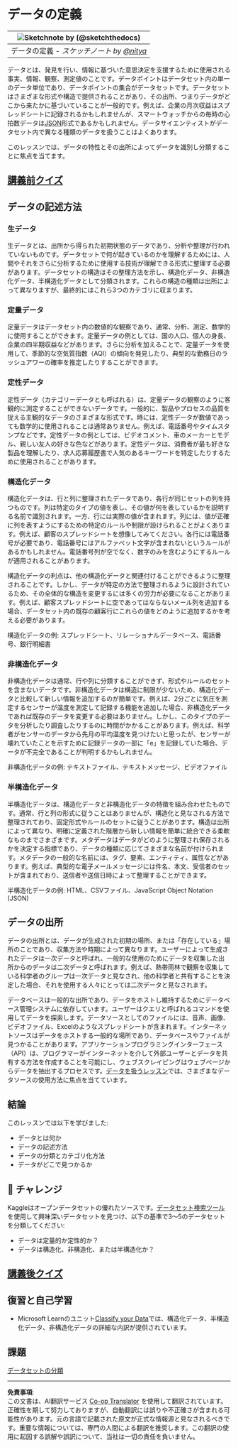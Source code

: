 <!--
CO_OP_TRANSLATOR_METADATA:
{
  "original_hash": "1228edf3572afca7d7cdcd938b6b4984",
  "translation_date": "2025-09-04T13:23:03+00:00",
  "source_file": "1-Introduction/03-defining-data/README.md",
  "language_code": "ja"
}
-->
# データの定義

|![ Sketchnote by [(@sketchthedocs)](https://sketchthedocs.dev) ](../../sketchnotes/03-DefiningData.png)|
|:---:|
|データの定義 - _スケッチノート by [@nitya](https://twitter.com/nitya)_ |

データとは、発見を行い、情報に基づいた意思決定を支援するために使用される事実、情報、観察、測定値のことです。データポイントはデータセット内の単一のデータ単位であり、データポイントの集合がデータセットです。データセットはさまざまな形式や構造で提供されることがあり、その出所、つまりデータがどこから来たかに基づいていることが一般的です。例えば、企業の月次収益はスプレッドシートに記録されるかもしれませんが、スマートウォッチからの毎時の心拍数データは[JSON](https://stackoverflow.com/a/383699)形式であるかもしれません。データサイエンティストがデータセット内で異なる種類のデータを扱うことはよくあります。

このレッスンでは、データの特性とその出所によってデータを識別し分類することに焦点を当てます。

## [講義前クイズ](https://purple-hill-04aebfb03.1.azurestaticapps.net/quiz/4)
## データの記述方法

### 生データ
生データとは、出所から得られた初期状態のデータであり、分析や整理が行われていないものです。データセットで何が起きているのかを理解するためには、人間やそれをさらに分析するために使用する技術が理解できる形式に整理する必要があります。データセットの構造はその整理方法を示し、構造化データ、非構造化データ、半構造化データとして分類されます。これらの構造の種類は出所によって異なりますが、最終的にはこれら3つのカテゴリに収まります。

### 定量データ
定量データはデータセット内の数値的な観察であり、通常、分析、測定、数学的に使用することができます。定量データの例としては、国の人口、個人の身長、企業の四半期収益などがあります。さらに分析を加えることで、定量データを使用して、季節的な空気質指数（AQI）の傾向を発見したり、典型的な勤務日のラッシュアワーの確率を推定したりすることができます。

### 定性データ
定性データ（カテゴリーデータとも呼ばれる）は、定量データの観察のように客観的に測定することができないデータです。一般的に、製品やプロセスの品質を捉える主観的なデータのさまざまな形式です。時には、定性データが数値であっても数学的に使用されることは通常ありません。例えば、電話番号やタイムスタンプなどです。定性データの例としては、ビデオコメント、車のメーカーとモデル、親しい友人の好きな色などがあります。定性データは、消費者が最も好きな製品を理解したり、求人応募履歴書で人気のあるキーワードを特定したりするために使用されることがあります。

### 構造化データ
構造化データは、行と列に整理されたデータであり、各行が同じセットの列を持つものです。列は特定のタイプの値を表し、その値が何を表しているかを説明する名前で識別されます。一方、行には実際の値が含まれます。列には、値が正確に列を表すようにするための特定のルールや制限が設けられることがよくあります。例えば、顧客のスプレッドシートを想像してみてください。各行には電話番号が必要であり、電話番号にはアルファベット文字が含まれないというルールがあるかもしれません。電話番号列が空でなく、数字のみを含むようにするルールが適用されることがあります。

構造化データの利点は、他の構造化データと関連付けることができるように整理されることです。しかし、データが特定の方法で整理されるように設計されているため、その全体的な構造を変更するには多くの労力が必要になることがあります。例えば、顧客スプレッドシートに空であってはならないメール列を追加する場合、データセット内の既存の顧客行にこれらの値をどのように追加するかを考える必要があります。

構造化データの例: スプレッドシート、リレーショナルデータベース、電話番号、銀行明細書

### 非構造化データ
非構造化データは通常、行や列に分類することができず、形式やルールのセットを含まないデータです。非構造化データは構造に制限が少ないため、構造化データと比較して新しい情報を追加するのが簡単です。例えば、2分ごとに気圧を測定するセンサーが温度を測定して記録する機能を追加した場合、非構造化データであれば既存のデータを変更する必要はありません。しかし、このタイプのデータを分析したり調査したりするのに時間がかかることがあります。例えば、科学者がセンサーのデータから先月の平均温度を見つけたいと思ったが、センサーが壊れていたことを示すために記録データの一部に「e」を記録していた場合、データが不完全であることが判明するかもしれません。

非構造化データの例: テキストファイル、テキストメッセージ、ビデオファイル

### 半構造化データ
半構造化データは、構造化データと非構造化データの特徴を組み合わせたものです。通常、行と列の形式に従うことはありませんが、構造化と見なされる方法で整理されており、固定形式やルールのセットに従うことがあります。構造は出所によって異なり、明確に定義された階層から新しい情報を簡単に統合できる柔軟なものまでさまざまです。メタデータはデータがどのように整理され保存されるかを決定する指標であり、データの種類に応じてさまざまな名前が付けられます。メタデータの一般的な名前には、タグ、要素、エンティティ、属性などがあります。例えば、典型的な電子メールメッセージには件名、本文、受信者のセットが含まれており、送信者や送信日時によって整理することができます。

半構造化データの例: HTML、CSVファイル、JavaScript Object Notation (JSON)

## データの出所

データの出所とは、データが生成された初期の場所、または「存在している」場所のことであり、収集方法や時期によって異なります。ユーザーによって生成されたデータは一次データと呼ばれ、一般的な使用のためにデータを収集した出所からのデータは二次データと呼ばれます。例えば、熱帯雨林で観察を収集している科学者のグループは一次データと見なされ、他の科学者と共有することを決定した場合、それを使用する人々にとっては二次データと見なされます。

データベースは一般的な出所であり、データをホストし維持するためにデータベース管理システムに依存しています。ユーザーはクエリと呼ばれるコマンドを使用してデータを探索します。データソースとしてのファイルには、音声、画像、ビデオファイル、Excelのようなスプレッドシートが含まれます。インターネットソースはデータをホストする一般的な場所であり、データベースやファイルが見つかることがあります。アプリケーションプログラミングインターフェース（API）は、プログラマーがインターネットを介して外部ユーザーとデータを共有する方法を作成することを可能にし、ウェブスクレイピングはウェブページからデータを抽出するプロセスです。[データを扱うレッスン](../../../../../../../../../2-Working-With-Data)では、さまざまなデータソースの使用方法に焦点を当てています。

## 結論

このレッスンでは以下を学びました:

- データとは何か
- データの記述方法
- データの分類とカテゴリ化方法
- データがどこで見つかるか

## 🚀 チャレンジ

Kaggleはオープンデータセットの優れたソースです。[データセット検索ツール](https://www.kaggle.com/datasets)を使用して興味深いデータセットを見つけ、以下の基準で3～5のデータセットを分類してください:

- データは定量的か定性的か？
- データは構造化、非構造化、または半構造化か？

## [講義後クイズ](https://ff-quizzes.netlify.app/en/ds/)

## 復習と自己学習

- Microsoft Learnのユニット[Classify your Data](https://docs.microsoft.com/en-us/learn/modules/choose-storage-approach-in-azure/2-classify-data)では、構造化データ、半構造化データ、非構造化データの詳細な内訳が提供されています。

## 課題

[データセットの分類](assignment.md)

---

**免責事項**:  
この文書は、AI翻訳サービス [Co-op Translator](https://github.com/Azure/co-op-translator) を使用して翻訳されています。正確性を期して努力しておりますが、自動翻訳には誤りや不正確さが含まれる可能性があります。元の言語で記載された原文が正式な情報源と見なされるべきです。重要な情報については、専門の人間による翻訳を推奨します。この翻訳の使用に起因する誤解や誤訳について、当社は一切の責任を負いません。